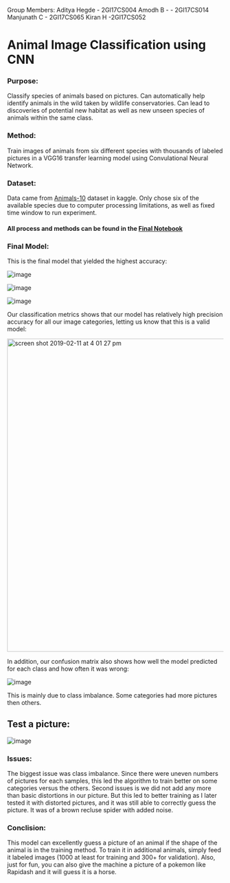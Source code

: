 Group Members:
Aditya Hegde - 2GI17CS004
Amodh B - - 2GI17CS014
Manjunath C - 2GI17CS065
Kiran H -2GI17CS052

# Animal Image Classification using CNN

### Purpose:

Classify species of animals based on pictures. Can automatically help identify animals in the wild taken by wildlife conservatories. Can lead to discoveries of potential new habitat as well as new unseen species of animals within the same class.

### Method:

Train images of animals from six different species with thousands of labeled pictures in a VGG16 transfer learning model using Convulational Neural Network.

### Dataset:

Data came from [Animals-10](https://www.kaggle.com/alessiocorrado99/animals10) dataset in kaggle. Only chose six of the available species due to computer processing limitations, as well as fixed time window to run experiment.

#### All process and methods can be found in the [Final Notebook](https://github.com/imamun93/animal-image-classifications/blob/master/final_notebook.ipynb)

### Final Model:

This is the final model that yielded the highest accuracy: 

![image](https://user-images.githubusercontent.com/41834786/52592607-d5a38d80-2e14-11e9-8a6b-b079c9c991f3.png)


![image](https://user-images.githubusercontent.com/41834786/52592643-ec49e480-2e14-11e9-993e-f58a888884ae.png)

![image](https://user-images.githubusercontent.com/41834786/52592685-0aafe000-2e15-11e9-8e89-b530951c6b6e.png)

Our classification metrics shows that our model has relatively high precision accuracy for all our image categories, letting us know that this is a valid model:

<img width="729" alt="screen shot 2019-02-11 at 4 01 27 pm" src="https://user-images.githubusercontent.com/41834786/52593175-51520a00-2e16-11e9-82b4-31c056cbc834.png">

In addition, our confusion matrix also shows how well the model predicted for each class and how often it was wrong:

![image](https://user-images.githubusercontent.com/41834786/52593252-7b0b3100-2e16-11e9-98ca-518fa96d0d9f.png)

This is mainly due to class imbalance. Some categories had more pictures then others.

## Test a picture:

![image](https://user-images.githubusercontent.com/41834786/52593571-451a7c80-2e17-11e9-8d8e-44eb79d7e842.png)

### Issues:

The biggest issue was class imbalance. Since there were uneven numbers of pictures for each samples, this led the algorithm to train better on some categories versus the others. Second issues is we did not add any more than basic distortions in our picture. But this led to better training as I later tested it with distorted pictures, and it was still able to correctly guess the picture. It was of a brown recluse spider with added noise.

### Conclision:

This model can excellently guess a picture of an animal if the shape of the animal is in the training method. To train it in additional animals, simply feed it labeled images (1000 at least for training and 300+ for validation). Also, just for fun, you can also give the machine a picture of a pokemon like Rapidash and it will guess it is a horse.

